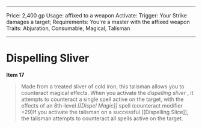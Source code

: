 
---
Price: 2,400 gp
Usage: affixed to a weapon
Activate: 
Trigger: Your Strike damages a target;
Requirements: You're a master with the affixed weapon
Traits: Abjuration, Consumable, Magical, Talisman

---

# Dispelling Sliver

**Item 17**

> Made from a treated sliver of cold iron, this talisman allows you to counteract magical effects. When you activate the *dispelling sliver* , it attempts to counteract a single spell active on the target, with the effects of an 8th-level *[[Dispel Magic]]* spell (counteract modifier +29)If you activate the talisman on a successful [[Dispelling Slice]], the talisman attempts to counteract all spells active on the target.
